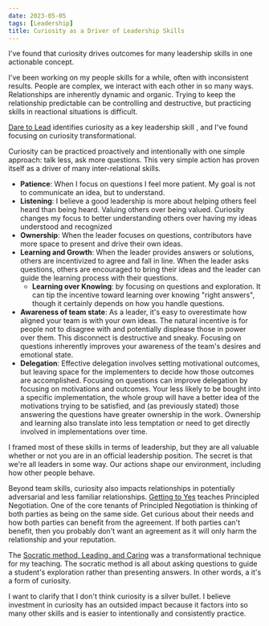 ```yaml
---
date: 2023-05-05
tags: [Leadership]
title: Curiosity as a Driver of Leadership Skills
---
```


I've found that curiosity drives outcomes for many leadership skills in one actionable concept.
<!--more-->

I've been working on my people skills for a while, often with inconsistent results.
People are complex, we interact with each other in so many ways. Relationships are inherently dynamic and organic.
Trying to keep the relationship predictable can be controlling and destructive, but practicing skills in reactional situations is difficult. 

[Dare to Lead](https://brenebrown.com/hubs/dare-to-lead/) identifies curiosity as a key leadership skill
, and I've found focusing on curiosity transformational.

Curiosity can be practiced proactively and intentionally with one simple approach: talk less, ask more questions.
This very simple action has proven itself as a driver of many inter-relational skills.
- **Patience**: When I focus on questions I feel more patient. My goal is not to communicate an idea, but to understand.
- **Listening**: I believe a good leadership is more about helping others feel heard than being heard. Valuing others over being valued. Curiosity changes my focus to better understanding others over having my ideas understood and recognized
- **Ownership**: When the leader focuses on questions, contributors have more space to present and drive their own ideas.
- **Learning and Growth**: When the leader provides answers or solutions, others are incentivized to agree and fall in line. When the leader asks questions, others are encouraged to bring their ideas and the leader can guide the learning process with their questions.
  - **Learning over Knowing**: by focusing on questions and exploration. It can tip the incentive toward learning over knowing "right answers", though it certainly depends on how you handle questions.
- **Awareness of team state**: As a leader, it's easy to overestimate how aligned your team is with your own ideas. The natural incentive is for people not to disagree with and potentially displease those in power over them. This disconnect is destructive and sneaky. Focusing on questions inherently improves your awareness of the team's desires and emotional state. 
- **Delegation**: Effective delegation involves setting motivational outcomes, but leaving space for the implementers to decide how those outcomes are accomplished. Focusing on questions can improve delegation by focusing on motivations and outcomes. Your less likely to be bought into a specific implementation, the whole group will have a better idea of the motivations trying to be satisfied, and (as previously stated) those answering the questions have greater ownership in the work. Ownership and learning also translate into less temptation or need to get directly involved in implementations over time.

I framed most of these skills in terms of leadership, but they are all valuable whether or not you are in an official leadership position.
The secret is that we're all leaders in some way. Our actions shape our environment, including how other people behave.

Beyond team skills, curiosity also impacts relationships in potentially adversarial and less familiar relationships.
[Getting to Yes](../posts/2021-04-23-Negotiation-Design.md) teaches Principled Negotiation. One of the core tenants of Principled Negotiation
is thinking of both parties as being on the same side. Get curious about their needs and how both parties can benefit from the agreement.
If both parties can't benefit, then you probably don't want an agreement as it will only harm the relationship and your reputation.

The [Socratic method, Leading, and Caring](../draft/2023-03-03-Socratic-method-and-care.md) was a transformational technique for my teaching.
The socratic method is all about asking questions to guide a student's exploration rather than presenting answers. In other words, a it's a form of curiosity.


I want to clarify that I don't think curiosity is a silver bullet. I believe investment in curiosity has an outsided impact
because it factors into so many other skills and is easier to intentionally and consistently practice.

